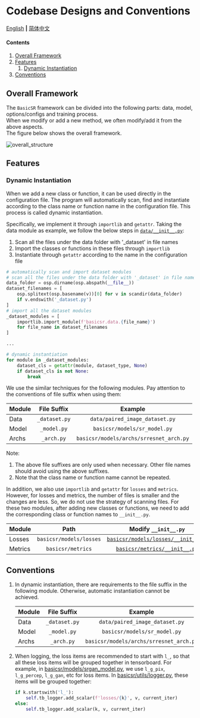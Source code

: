 # Codebase Designs and Conventions

[English](DesignConvention.md) **|** [简体中文](DesignConvention_CN.md)

#### Contents

1. [Overall Framework](#Overall-Framework)
1. [Features](#Features)
    1. [Dynamic Instantiation](#Dynamic-Instantiation)
1. [Conventions](#Conventions)

## Overall Framework

The `BasicSR` framework can be divided into the following parts: data, model, options/configs and training process. <br>
When we modify or add a new method, we often modify/add it from the above aspects. <br>
The figure below shows the overall framework.

![overall_structure](../assets/overall_structure.png)

## Features

### Dynamic Instantiation

When we add a new class or function, it can be used directly in the configuration file. The program will automatically scan, find and instantiate according to the class name or function name in the configuration file. This process is called dynamic instantiation.

Specifically, we implement it through `importlib` and `getattr`. Taking the data module as example, we follow the below steps in [`data/__init__.py`](../basicsr/data/__init__.py):

1. Scan all the files under the data folder with '_dataset' in file names
1. Import the classes or functions in these files through `importlib`
1. Instantiate through `getattr` according to the name in the configuration file

```python
# automatically scan and import dataset modules
# scan all the files under the data folder with '_dataset' in file names
data_folder = osp.dirname(osp.abspath(__file__))
dataset_filenames = [
    osp.splitext(osp.basename(v))[0] for v in scandir(data_folder)
    if v.endswith('_dataset.py')
]
# import all the dataset modules
_dataset_modules = [
    importlib.import_module(f'basicsr.data.{file_name}')
    for file_name in dataset_filenames
]

...

# dynamic instantiation
for module in _dataset_modules:
    dataset_cls = getattr(module, dataset_type, None)
    if dataset_cls is not None:
        break
```
We use the similar techniques for the following modules. Pay attention to the conventions of file suffix when using them:

| Module         | File Suffix     | Example        |
| :------------- | :----------:    | :----------:   |
| Data           | `_dataset.py`   | `data/paired_image_dataset.py` |
| Model          | `_model.py`     | `basicsr/models/sr_model.py` |
| Archs          | `_arch.py`      | `basicsr/models/archs/srresnet_arch.py`|

Note:

1. The above file suffixes are only used when necessary. Other file names should avoid using the above suffixes.
1. Note that the class name or function name cannot be repeated.

In addition, we also use `importlib` and `getattr` for `losses` and `metrics`. However, for losses and metrics, the number of files is smaller and the changes are less. So, we do not use the strategy of scanning files.
For these two modules, after adding new classes or functions, we need to add the corresponding class or function names to `__init__.py`.

| Module         | Path     | Modify `__init__.py`        |
| :------------- | :----------:    | :----------:   |
| Losses           | `basicsr/models/losses`   | [`basicsr/models/losses/__init__.py`](../basicsr/models/losses/__init__.py) |
| Metrics          | `basicsr/metrics`     | [`basicsr/metrics/__init__.py`](../basicsr/metrics/__init__.py)|

## Conventions

1. In dynamic instantiation, there are requirements to the file suffix in the following module. Otherwise, automatic instantiation cannot be achieved.

    | Module         | File Suffix     | Example        |
    | :------------- | :----------:    | :----------:   |
    | Data           | `_dataset.py`   | `data/paired_image_dataset.py` |
    | Model          | `_model.py`     | `basicsr/models/sr_model.py` |
    | Archs          | `_arch.py`      | `basicsr/models/archs/srresnet_arch.py`|

1. When logging, the loss items are recommended to start with `l_`, so that all these loss items will be grouped together in tensorboard. For example, in [basicsr/models/srgan_model.py](../basicsr/models/srgan_model.py), we use `l_g_pix`, `l_g_percep`, `l_g_gan`, etc for loss items. In [basicsr/utils/logger.py](../basicsr/utils/logger.py), these items will be grouped together:

    ```python
    if k.startswith('l_'):
        self.tb_logger.add_scalar(f'losses/{k}', v, current_iter)
    else:
        self.tb_logger.add_scalar(k, v, current_iter)
    ```
